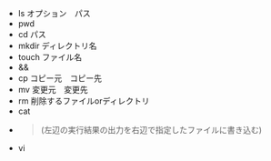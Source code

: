 
- ls オプション　パス
- pwd
- cd パス
- mkdir ディレクトリ名
- touch ファイル名
- &&
- cp コピー元　コピー先
- mv 変更元　変更先
- rm 削除するファイルorディレクトリ
- cat
- > (左辺の実行結果の出力を右辺で指定したファイルに書き込む)
- vi
